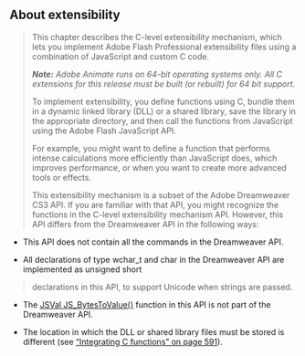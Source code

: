 ## About extensibility

> This chapter describes the C-level extensibility mechanism, which lets you implement Adobe Flash Professional extensibility files using a combination of JavaScript and custom C code.
>
> ***Note:** Adobe Animate runs on 64-bit operating systems only. All C extensions for this release must be built (or rebuilt) for 64 bit support.*
>
> To implement extensibility, you define functions using C, bundle them in a dynamic linked library (DLL) or a shared library, save the library in the appropriate directory, and then call the functions from JavaScript using the Adobe Flash JavaScript API.
>
> For example, you might want to define a function that performs intense calculations more efficiently than JavaScript does, which improves performance, or when you want to create more advanced tools or effects.
>
> This extensibility mechanism is a subset of the Adobe Dreamweaver CS3 API. If you are familiar with that API, you might recognize the functions in the C-level extensibility mechanism API. However, this API differs from the Dreamweaver API in the following ways:

-   This API does not contain all the commands in the Dreamweaver API.

-   All declarations of type wchar\_t and char in the Dreamweaver API are implemented as unsigned short

> declarations in this API, to support Unicode when strings are passed.

-   The [JSVal JS\_BytesToValue()](#_bookmark1180) function in this API is not part of the Dreamweaver API.

-   The location in which the DLL or shared library files must be stored is different (see [“Integrating C functions” on page 591](#Integrating_C_functions)).

<span id="Integrating_C_functions" class="anchor"></span>
